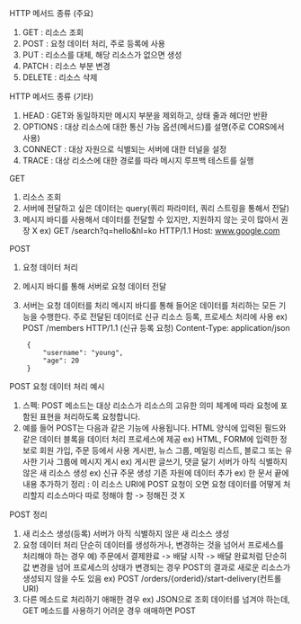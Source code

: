HTTP 메서드 종류 (주요)
1. GET : 리소스 조회
2. POST : 요청 데이터 처리, 주로 등록에 사용
3. PUT : 리소스를 대체, 해당 리소스가 없으면 생성
4. PATCH : 리소스 부분 변경
5. DELETE : 리소스 삭제

HTTP 메서드 종류 (기타)
1. HEAD : GET와 동일하지만 메시지 부분을 제외하고, 상태 줄과 헤더만 반환
2. OPTIONS : 대상 리소스에 대한 통신 가능 옵션(메서드)를 설명(주로 CORS에서 사용)
3. CONNECT : 대상 자원으로 식별되는 서버에 대한 터널을 설정
4. TRACE : 대상 리소스에 대한 경로를 따라 메시지 루프백 테스트를 실행

GET 
1. 리소스 조회
2. 서버에 전달하고 싶은 데이터는 query(쿼리 파라미터, 쿼리 스트링을 통해서 전달)
3. 메시지 바디를 사용해서 데이터를 전달할 수 있지만, 지원하지 않는 곳이 많아서 권장 X
ex) GET /search?q=hello&hl=ko HTTP/1.1
    Host: www.google.com

POST
1. 요청 데이터 처리
2. 메시지 바디를 통해 서버로 요청 데이터 전달
3. 서버는 요청 데이터를 처리
    메시지 바디를 통해 들어온 데이터를 처리하는 모든 기능을 수행한다.
주로 전달된 데이터로 신규 리소스 등록, 프로세스 처리에 사용
    ex) POST /members HTTP/1.1 (신규 등록 요청)
        Content-Type: application/json

        {
            "username": "young",
            "age": 20
        }

POST 요청 데이터 처리 예시
1. 스펙: POST 메소드는 대상 리소스가 리소스의 고유한 의미 체계에 따라 요청에 포함된 표현을 처리하도록 요청합니다.
2. 예를 들어 POST는 다음과 같은 기능에 사용됩니다.
    HTML 양식에 입력된 필드와 같은 데이터 블록을 데이터 처리 프로세스에 제공
        ex) HTML, FORM에 입력한 정보로 회원 가입, 주문 등에서 사용
    게시판, 뉴스 그룹, 메일링 리스트, 블로그 또는 유사한 기사 그룹에 메시지 게시
        ex) 게시판 글쓰기, 댓글 달기
    서버가 아직 식별하지 않은 새 리소스 생성
        ex) 신규 주문 생성
    기존 자원에 데이터 추가
        ex) 한 문서 끝에 내용 추가하기
정리 : 이 리소스 URI에 POST 요청이 오면 요청 데이터를 어떻게 처리할지 리소스마다 따로 정해야 함 -> 정해진 것 X

POST 정리
1. 새 리소스 생성(등록)
    서버가 아직 식별하지 않은 새 리소스 생성
2. 요청 데이터 처리
    단순히 데이터를 생성하거나, 변경하는 것을 넘어서 프로세스를 처리해야 하는 경우
    예) 주문에서 결제완료 -> 배달 시작 -> 배달 완료처럼 단순히 값 변경을 넘어 프로세스의 상태가 변경되는 경우
    POST의 결과로 새로운 리소스가 생성되지 않을 수도 있음
    ex) POST /orders/{orderid}/start-delivery(컨트롤 URI)
3. 다른 메소드로 처리하기 애매한 경우
    ex) JSON으로 조회 데이터를 넘겨야 하는데, GET 메소드를 사용하기 어려운 경우
    애매하면 POST